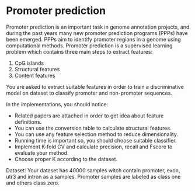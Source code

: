 # Promoter prediction

Promoter prediction is an important task in genome annotation projects, and during the past years many new promoter prediction programs (PPPs) have been emerged. PPPs aim to identify promoter regions in a genome using computational methods. Promoter prediction is a supervised learning problem which contains three main steps to extract features:

1. CpG islands
2. Structural features
3. Content features

You are asked to extract suitable features in order to train a discriminative model on dataset to classify promoter and non-promoter sequences.

In the implementations, you should notice:
- Related papers are attached in order to get idea about feature definitions.
- You can use the conversion table to calculate structural features.
- You can use any feature selection method to reduce dimensionality.
- Running time is important so, you should choose suitable classifier.
- Implement K-fold CV and calculate precision, recall and Fscore to evaluate your method.
- Choose proper K according to the dataset.

Dataset:
Your dataset has 40000 samples witch contain promoter, exon, utr3 and intron as a samples. Promoter samples are labeled as class one and others class zero.
